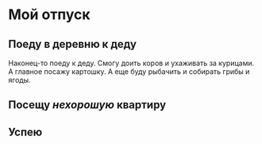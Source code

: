 # Мой отпуск

## Поеду в деревню к деду
Наконец-то поеду к деду. Смогу доить коров и ухаживать за курицами. А главное посажу картошку. А еще буду рыбачить и собирать грибы и ягоды.
## Посещу **_нехорошую_ квартиру**

## Успею